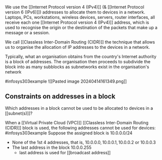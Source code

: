 We use the [[Internet Protocol version 4 (IPv4)]] (& [[Internet Protocol version 6 (IPv6)]]) addresses to allocate them to devices in a network. Laptops, PCs, workstations, wireless devices, servers, router interfaces, all receive each one [[Internet Protocol version 4 (IPv4)]] address, which is used to recognise the origin or the destination of the packets that make up a message or a session.

We call [[Classless Inter-Domain Routing (CIDR)]] the technique that allows us to organise the allocation of IP addresses to the devices in a network.

Typically, what an organisation obtains from the country's Internet authority is a block of addresses. The organisation then proceeds to subdivide the block into as many subblocks as subnetworks exist in the organisation's network

#infosys303example ![[Pasted image 20240414161349.png]]

## Constraints on addresses in a block
Which addresses in a block cannot be used to be allocated to devices in a [[subnet(s)]]?

When a [[Virtual Private Cloud (VPC)]] [[Classless Inter-Domain Routing (CIDR)]] block is used, the following addresses cannot be used for devices:
#infosys303example Suppose the assigned block is $10.0.0.0/24$
- None of the 1st 4 addresses, that is, $10.0.0.0, 10.0.0.1, 10.0.0.2$ or $10.0.0.3$
- The last address in the block $10.0.0.255$
	- last address is used for [[broadcast address]]